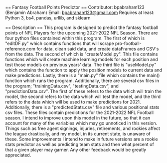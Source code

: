 == Fantasy Football Points Predictor ==
  Contributor: bpabraham123 (Benjamin Abraham)
  Email: bpabraham123@gmail.com
  Requires at least: Python 3, bs4, pandas, urllib, and sklearn


== Description ==
    This program is designed to predict the fantasy football points of NFL Players
  for the upcoming 2021-2022 NFL Season. There are four python files contained
  within this program. The first of which is "editDF.py" which contains
  functions that will scrape pro-football-reference.com for data, clean said
  data, and create dataFrames and CSV's from the data. The second of which is
  "createModel.py". This file contains functions which will create machine
  learning models for each position and test those models on previous years'
  data. The third file is "useModel.py" which contains the function to apply
  the position models to current data and make predictions. Lastly, there is a
  "main.py" file which contains the main() function which runs the program.
  Additionally, there are several csv files in the program; "trainingData.csv",
  "testingData.csv", and "predictionData.csv". The first of these refers to the
  data which will train the model, the second refers to the data which will test
  the model, and the third refers to the data which will be used to make
  predictions for 2021. Additionally, there is a "predictedStats.csv" file and
  various positional stats csv files. These files contain predictions for the
  2021-2022 NFL Football season.
    I intend to improve upon this model in the future, so that it can account
  for many of the variables which may go unnoticed in this version. Things such
  as free agent signings, injuries, retirements, and rookies affect the league
  drastically, and my model, in its current state, is unaware of these. Some
  improvements I intend to make in future versions are a rookie stats predictor
  as well as predicting team stats and then what percent of that a given player
  may garner. Any other feedback would be greatly appreciated.
